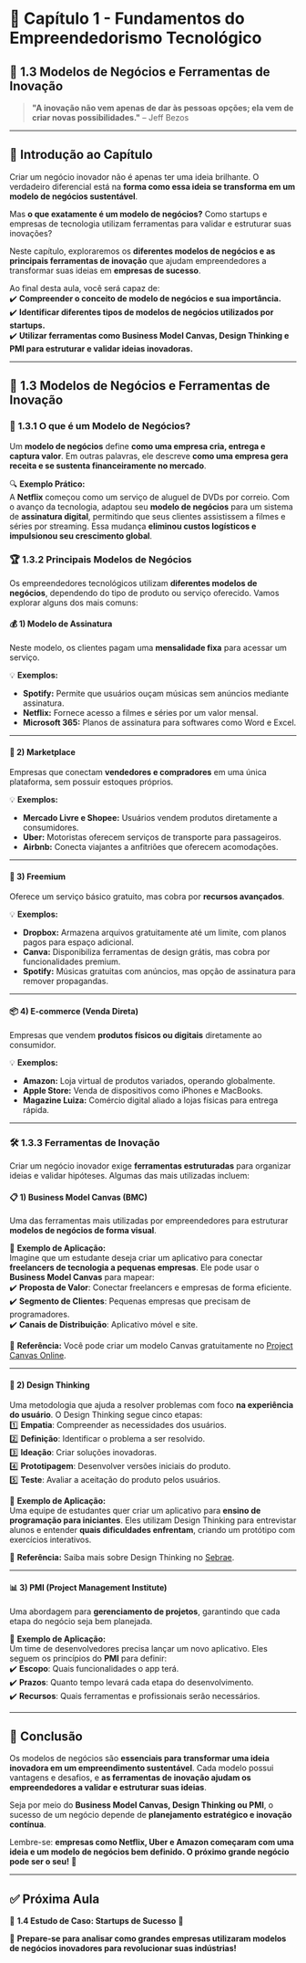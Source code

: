# 📘 Capítulo 1 - Fundamentos do Empreendedorismo Tecnológico  
## 🎯 1.3 Modelos de Negócios e Ferramentas de Inovação  

> **"A inovação não vem apenas de dar às pessoas opções; ela vem de criar novas possibilidades."** – Jeff Bezos  

---

## 📝 **Introdução ao Capítulo**
Criar um negócio inovador não é apenas ter uma ideia brilhante. O verdadeiro diferencial está na **forma como essa ideia se transforma em um modelo de negócios sustentável**.  

Mas **o que exatamente é um modelo de negócios?** Como startups e empresas de tecnologia utilizam ferramentas para validar e estruturar suas inovações?  

Neste capítulo, exploraremos os **diferentes modelos de negócios e as principais ferramentas de inovação** que ajudam empreendedores a transformar suas ideias em **empresas de sucesso**.  

Ao final desta aula, você será capaz de:  
✔️ **Compreender o conceito de modelo de negócios e sua importância.**  
✔️ **Identificar diferentes tipos de modelos de negócios utilizados por startups.**  
✔️ **Utilizar ferramentas como Business Model Canvas, Design Thinking e PMI para estruturar e validar ideias inovadoras.**  

---

## 🚀 **1.3 Modelos de Negócios e Ferramentas de Inovação**  

### 📌 **1.3.1 O que é um Modelo de Negócios?**
Um **modelo de negócios** define **como uma empresa cria, entrega e captura valor**. Em outras palavras, ele descreve **como uma empresa gera receita e se sustenta financeiramente no mercado**.  

🔍 **Exemplo Prático:**  
A **Netflix** começou como um serviço de aluguel de DVDs por correio. Com o avanço da tecnologia, adaptou seu **modelo de negócios** para um sistema de **assinatura digital**, permitindo que seus clientes assistissem a filmes e séries por streaming. Essa mudança **eliminou custos logísticos e impulsionou seu crescimento global**.  

### 🏆 **1.3.2 Principais Modelos de Negócios**
Os empreendedores tecnológicos utilizam **diferentes modelos de negócios**, dependendo do tipo de produto ou serviço oferecido. Vamos explorar alguns dos mais comuns:  

#### 💰 **1) Modelo de Assinatura**  
Neste modelo, os clientes pagam uma **mensalidade fixa** para acessar um serviço.  

💡 **Exemplos:**  
- **Spotify:** Permite que usuários ouçam músicas sem anúncios mediante assinatura.  
- **Netflix:** Fornece acesso a filmes e séries por um valor mensal.  
- **Microsoft 365:** Planos de assinatura para softwares como Word e Excel.  

---

#### 🛒 **2) Marketplace**  
Empresas que conectam **vendedores e compradores** em uma única plataforma, sem possuir estoques próprios.  

💡 **Exemplos:**  
- **Mercado Livre e Shopee:** Usuários vendem produtos diretamente a consumidores.  
- **Uber:** Motoristas oferecem serviços de transporte para passageiros.  
- **Airbnb:** Conecta viajantes a anfitriões que oferecem acomodações.  

---

#### 📲 **3) Freemium**  
Oferece um serviço básico gratuito, mas cobra por **recursos avançados**.  

💡 **Exemplos:**  
- **Dropbox:** Armazena arquivos gratuitamente até um limite, com planos pagos para espaço adicional.  
- **Canva:** Disponibiliza ferramentas de design grátis, mas cobra por funcionalidades premium.  
- **Spotify:** Músicas gratuitas com anúncios, mas opção de assinatura para remover propagandas.  

---

#### 📦 **4) E-commerce (Venda Direta)**  
Empresas que vendem **produtos físicos ou digitais** diretamente ao consumidor.  

💡 **Exemplos:**  
- **Amazon:** Loja virtual de produtos variados, operando globalmente.  
- **Apple Store:** Venda de dispositivos como iPhones e MacBooks.  
- **Magazine Luiza:** Comércio digital aliado a lojas físicas para entrega rápida.  

---

### 🛠️ **1.3.3 Ferramentas de Inovação**
Criar um negócio inovador exige **ferramentas estruturadas** para organizar ideias e validar hipóteses. Algumas das mais utilizadas incluem:  

#### 📋 **1) Business Model Canvas (BMC)**
Uma das ferramentas mais utilizadas por empreendedores para estruturar **modelos de negócios de forma visual**.  

🔹 **Exemplo de Aplicação:**  
Imagine que um estudante deseja criar um aplicativo para conectar **freelancers de tecnologia a pequenas empresas**. Ele pode usar o **Business Model Canvas** para mapear:  
✔️ **Proposta de Valor**: Conectar freelancers e empresas de forma eficiente.  
✔️ **Segmento de Clientes**: Pequenas empresas que precisam de programadores.  
✔️ **Canais de Distribuição**: Aplicativo móvel e site.  

📌 **Referência:** Você pode criar um modelo Canvas gratuitamente no [Project Canvas Online](https://app.projectcanvas.online/#/start).  

---

#### 🎨 **2) Design Thinking**
Uma metodologia que ajuda a resolver problemas com foco **na experiência do usuário**. O Design Thinking segue cinco etapas:  
1️⃣ **Empatia**: Compreender as necessidades dos usuários.  
2️⃣ **Definição**: Identificar o problema a ser resolvido.  
3️⃣ **Ideação**: Criar soluções inovadoras.  
4️⃣ **Prototipagem**: Desenvolver versões iniciais do produto.  
5️⃣ **Teste**: Avaliar a aceitação do produto pelos usuários.  

🔹 **Exemplo de Aplicação:**  
Uma equipe de estudantes quer criar um aplicativo para **ensino de programação para iniciantes**. Eles utilizam Design Thinking para entrevistar alunos e entender **quais dificuldades enfrentam**, criando um protótipo com exercícios interativos.  

📌 **Referência:** Saiba mais sobre Design Thinking no [Sebrae](http://www.sebrae.com.br/sites/PortalSebrae/artigos/entenda-o-design-thinking,369d9cb730905410VgnVCM1000003b74010aRCRD).  

---

#### 📊 **3) PMI (Project Management Institute)**
Uma abordagem para **gerenciamento de projetos**, garantindo que cada etapa do negócio seja bem planejada.  

🔹 **Exemplo de Aplicação:**  
Um time de desenvolvedores precisa lançar um novo aplicativo. Eles seguem os princípios do **PMI** para definir:  
✔️ **Escopo**: Quais funcionalidades o app terá.  
✔️ **Prazos**: Quanto tempo levará cada etapa do desenvolvimento.  
✔️ **Recursos**: Quais ferramentas e profissionais serão necessários.  

---

## 📌 **Conclusão**
Os modelos de negócios são **essenciais para transformar uma ideia inovadora em um empreendimento sustentável**. Cada modelo possui vantagens e desafios, e **as ferramentas de inovação ajudam os empreendedores a validar e estruturar suas ideias**.  

Seja por meio do **Business Model Canvas, Design Thinking ou PMI**, o sucesso de um negócio depende de **planejamento estratégico e inovação contínua**.  

Lembre-se: **empresas como Netflix, Uber e Amazon começaram com uma ideia e um modelo de negócios bem definido. O próximo grande negócio pode ser o seu!** 🚀  

---

## ✅ **Próxima Aula**
📍 **1.4 Estudo de Caso: Startups de Sucesso** 🎯  

🔔 **Prepare-se para analisar como grandes empresas utilizaram modelos de negócios inovadores para revolucionar suas indústrias!**  
